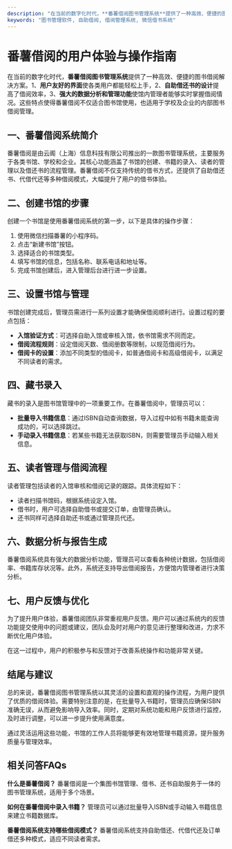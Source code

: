 ```yaml
---
description: "在当前的数字化时代，**番薯借阅图书管理系统**提供了一种高效、便捷的图书借阅解决方案。1、**用户友好的界面**使各类用户都能轻松上手，2、**自助借还书的设计**提高了借阅效率，3、**强大的数据分析和管理功能**使馆内管理者能够实时掌握借阅情况。这些特点使得番薯借阅不仅适合图书馆使用，也适用于学校及企业的内部图书借阅管理。"
keywords: "图书管理软件, 自助借阅, 借阅管理系统, 微信借书系统"
---
```

# 番薯借阅的用户体验与操作指南

在当前的数字化时代，**番薯借阅图书管理系统**提供了一种高效、便捷的图书借阅解决方案。1、**用户友好的界面**使各类用户都能轻松上手，2、**自助借还书的设计**提高了借阅效率，3、**强大的数据分析和管理功能**使馆内管理者能够实时掌握借阅情况。这些特点使得番薯借阅不仅适合图书馆使用，也适用于学校及企业的内部图书借阅管理。

## 一、番薯借阅系统简介

番薯借阅是由云阁（上海）信息科技有限公司推出的一款图书管理系统，主要服务于各类书馆、学校和企业。其核心功能涵盖了书馆的创建、书籍的录入、读者的管理以及借还书的流程管理。番薯借阅不仅支持传统的借书方式，还提供了自助借还书、代借代还等多种借阅模式，大幅提升了用户的借书体验。

## 二、创建书馆的步骤

创建一个书馆是使用番薯借阅系统的第一步，以下是具体的操作步骤：

1. 使用微信扫描番薯的小程序码。
2. 点击“新建书馆”按钮。
3. 选择适合的书馆类型。
4. 填写书馆的信息，包括名称、联系电话和地址等。
5. 完成书馆创建后，进入管理后台进行进一步设置。

## 三、设置书馆与管理

书馆创建完成后，管理员需进行一系列设置才能确保借阅顺利进行。设置过程的要点包括：

- **入馆验证方式**：可选择自助入馆或审核入馆，依书馆需求不同而定。
- **借阅流程规则**：设定借阅天数、借阅册数等限制，以规范借阅行为。
- **借阅卡的设置**：添加不同类型的借阅卡，如普通借阅卡和高级借阅卡，以满足不同读者的需求。

## 四、藏书录入

藏书的录入是图书馆管理中的一项重要工作。在番薯借阅中，管理员可以：

- **批量导入书籍信息**：通过ISBN自动查询数据，导入过程中如有书籍未能查询成功的，可以选择跳过。
- **手动录入书籍信息**：若某些书籍无法获取ISBN，则需要管理员手动输入相关信息。

## 五、读者管理与借阅流程

读者管理包括读者的入馆审核和借阅记录的跟踪。具体流程如下：

- 读者扫描书馆码，根据系统设定入馆。
- 借书时，用户可选择自助借书或提交订单，由管理员确认。
- 还书同样可选择自助还书或通过管理员代还。

## 六、数据分析与报告生成

番薯借阅系统具有强大的数据分析功能，管理员可以查看各种统计数据，包括借阅率、书籍库存状况等。此外，系统还支持导出借阅报告，方便馆内管理者进行决策分析。

## 七、用户反馈与优化

为了提升用户体验，番薯借阅团队非常重视用户反馈。用户可以通过系统内的反馈功能提交使用中的问题或建议，团队会及时对用户的意见进行整理和改进，力求不断优化用户体验。

在这一过程中，用户的积极参与和反馈对于改善系统操作和功能非常关键。

## 结尾与建议

总的来说，番薯借阅图书管理系统以其灵活的设置和直观的操作流程，为用户提供了优质的借阅体验。需要特别注意的是，在批量导入书籍时，管理员应确保ISBN准确无误，从而避免影响导入效率。同时，定期对系统功能和用户反馈进行监控，及时进行调整，可以进一步提升使用满意度。

通过灵活运用这些功能，书馆的工作人员将能够更有效地管理书籍资源，提升服务质量与管理效率。

## 相关问答FAQs

**什么是番薯借阅？**
番薯借阅是一个集图书馆管理、借书、还书自助服务于一体的图书管理系统，适用于多个场景。

**如何在番薯借阅中录入书籍？**
管理员可以通过批量导入ISBN或手动输入书籍信息来建立书籍数据库。

**番薯借阅系统支持哪些借阅模式？**
番薯借阅系统支持自助借还、代借代还及订单借还多种模式，适应不同读者需求。
